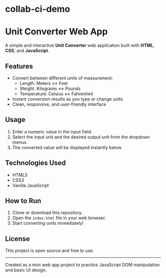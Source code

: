 # collab-ci-demo
# Unit Converter Web App

A simple and interactive **Unit Converter** web application built with **HTML**, **CSS**, and **JavaScript**.

## Features

- Convert between different units of measurement:
  - Length: Meters ↔ Feet
  - Weight: Kilograms ↔ Pounds
  - Temperature: Celsius ↔ Fahrenheit
- Instant conversion results as you type or change units
- Clean, responsive, and user-friendly interface

## Usage

1. Enter a numeric value in the input field.
2. Select the input unit and the desired output unit from the dropdown menus.
3. The converted value will be displayed instantly below.

## Technologies Used

- HTML5
- CSS3
- Vanilla JavaScript

## How to Run

1. Clone or download this repository.
2. Open the `index.html` file in your web browser.
3. Start converting units immediately!

## License

This project is open source and free to use.

---

Created as a mini web app project to practice JavaScript DOM manipulation and basic UI design.
